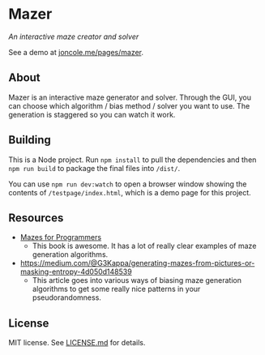 # Mazer
*An interactive maze creator and solver*

See a demo at [joncole.me/pages/mazer](http://www.joncole.me/pages/mazer).

## About

Mazer is an interactive maze generator and solver. Through the GUI, you can choose which algorithm / bias method / solver you want to use. The generation is staggered so you can watch it work.

## Building
This is a Node project. Run `npm install` to pull the dependencies and then `npm run build` to package the final files into `/dist/`.

You can use `npm run dev:watch` to open a browser window showing the contents of `/testpage/index.html`, which is a demo page for this project.

## Resources
- [Mazes for Programmers](http://www.mazesforprogrammers.com/)
    - This book is awesome. It has a lot of really clear examples of maze generation algorithms.
- https://medium.com/@G3Kappa/generating-mazes-from-pictures-or-masking-entropy-4d050d148539
    - This article goes into various ways of biasing maze generation algorithms to get some really nice patterns in your pseudorandomness.

## License
MIT license. See [LICENSE.md](LICENSE.md) for details.